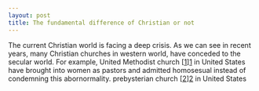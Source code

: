 ```yaml
---
layout: post
title: The fundamental difference of Christian or not
---
```


The current Christian world is facing a deep crisis. As we can see in recent years, many Christian churches in western world, have conceded to the secular world. For example, United Methodist church [[1]][1] in United States have brought into women as pastors and admitted homosesual instead of condemning this abornormality. prebysterian church [[2]][2] in United States


[1]: https://www.umc.org/en/content/ask-the-umc-what-is-the-churchs-position-on-homosexuality
[2]: https://www.pcusa.org/resource/church-and-homosexuality
